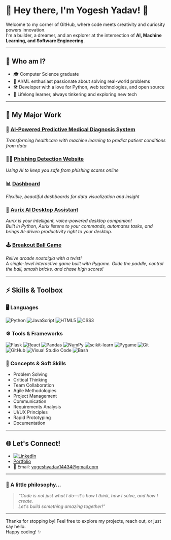 # 👋 Hey there, I'm Yogesh Yadav! 🚀

Welcome to my corner of GitHub, where code meets creativity and curiosity powers innovation.  
I'm a builder, a dreamer, and an explorer at the intersection of **AI, Machine Learning, and Software Engineering**.

---

## 🌟 Who am I?

- 🎓 Computer Science graduate  
- 🤖 AI/ML enthusiast passionate about solving real-world problems  
- 🛠️ Developer with a love for Python, web technologies, and open source  
- 🌱 Lifelong learner, always tinkering and exploring new tech  

---

## 💼 My Major Work

### 🧠 [AI-Powered Predictive Medical Diagnosis System](https://github.com/Yogiii13/AI-Powered-Predictive-Medical-Diagnosis-System)
_Transforming healthcare with machine learning to predict patient conditions from data_

### 🕵️‍♂️ [Phishing Detection Website](https://github.com/Yogiii13/Phishing_Detection_Website)
_Using AI to keep you safe from phishing scams online_

### 📊 [Dashboard](https://github.com/Yogiii13/Dashboard)
_Flexible, beautiful dashboards for data visualization and insight_

### 🤖 [Aurix AI Desktop Assistant](https://github.com/Yogiii13/Aurix-ai-desktop-assistant)
_Aurix is your intelligent, voice-powered desktop companion!  
Built in Python, Aurix listens to your commands, automates tasks, and brings AI-driven productivity right to your desktop._

### 🕹️ [Breakout Ball Game](https://github.com/Yogiii13/breakout-ball-game)
_Relive arcade nostalgia with a twist!  
A single-level interactive game built with Pygame. Glide the paddle, control the ball, smash bricks, and chase high scores!_

---

## ⚡ Skills & Toolbox

### 🖥️ Languages  
![Python](https://img.shields.io/badge/Python-3670A0?style=for-the-badge&logo=python&logoColor=ffdd54)
![JavaScript](https://img.shields.io/badge/JavaScript-F7DF1E?style=for-the-badge&logo=javascript&logoColor=323330)
![HTML5](https://img.shields.io/badge/HTML5-E34F26?style=for-the-badge&logo=html5&logoColor=fff)
![CSS3](https://img.shields.io/badge/CSS3-1572B6?style=for-the-badge&logo=css3&logoColor=fff)

### ⚙️ Tools & Frameworks  
![Flask](https://img.shields.io/badge/Flask-000?style=for-the-badge&logo=flask&logoColor=white)
![React](https://img.shields.io/badge/React-20232A?style=for-the-badge&logo=react&logoColor=61DAFB)
![Pandas](https://img.shields.io/badge/Pandas-150458?style=for-the-badge&logo=pandas&logoColor=white)
![NumPy](https://img.shields.io/badge/NumPy-013243?style=for-the-badge&logo=numpy&logoColor=white)
![scikit-learn](https://img.shields.io/badge/scikit--learn-F7931E?style=for-the-badge&logo=scikit-learn&logoColor=white)
![Pygame](https://img.shields.io/badge/Pygame-000000?style=for-the-badge&logo=pygame&logoColor=white)
![Git](https://img.shields.io/badge/Git-F05032?style=for-the-badge&logo=git&logoColor=white)
![GitHub](https://img.shields.io/badge/GitHub-181717?style=for-the-badge&logo=github&logoColor=white)
![Visual Studio Code](https://img.shields.io/badge/VS%20Code-0078d4?style=for-the-badge&logo=visualstudiocode&logoColor=white)
![Bash](https://img.shields.io/badge/Bash-121011?style=for-the-badge&logo=gnu-bash&logoColor=white)

### 🧠 Concepts & Soft Skills  
- Problem Solving
- Critical Thinking
- Team Collaboration
- Agile Methodologies
- Project Management
- Communication
- Requirements Analysis
- UI/UX Principles
- Rapid Prototyping
- Documentation

---

## 🌐 Let's Connect!

- [![LinkedIn](https://img.shields.io/badge/LinkedIn-0A66C2?style=for-the-badge&logo=linkedin&logoColor=white)](https://www.linkedin.com/in/yogesh1311)
- [Portfolio](https://github.com/Yogiii13)
- 📧 Email: yogeshyadav14434@gmail.com

---

### 📝 A little philosophy...

> _“Code is not just what I do—it's how I think, how I solve, and how I create.  
> Let's build something amazing together!”_

---

Thanks for stopping by! Feel free to explore my projects, reach out, or just say hello.  
Happy coding! ✨
